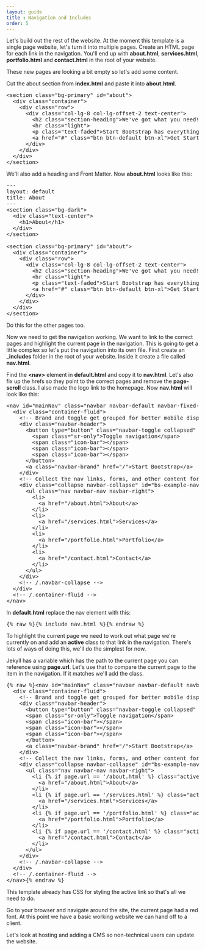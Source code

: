 ```yaml
---
layout: guide
title : Navigation and Includes
order: 5
---
```

<!--class="page-scroll"-->

Let's build out the rest of the website. At the moment this template is a single page website, let's turn it into multiple pages. Create an HTML page for each link in the navigation. You'll end up with **about.html**, **services.html**, **portfolio.html** and **contact.html** in the root of your website.

These new pages are looking a bit empty so let's add some content.

Cut the about section from **index.html** and paste it into **about.html**.

<pre>&lt;section class=&quot;bg-primary&quot; id=&quot;about&quot;&gt;
  &lt;div class=&quot;container&quot;&gt;
    &lt;div class=&quot;row&quot;&gt;
      &lt;div class=&quot;col-lg-8 col-lg-offset-2 text-center&quot;&gt;
        &lt;h2 class=&quot;section-heading&quot;&gt;We&#39;ve got what you need!&lt;/h2&gt;
        &lt;hr class=&quot;light&quot;&gt;
        &lt;p class=&quot;text-faded&quot;&gt;Start Bootstrap has everything you need to get your new website up and running in no time! All of the templates and themes on Start Bootstrap are open source, free to download, and easy to use. No strings attached!&lt;/p&gt;
        &lt;a href=&quot;#&quot; class=&quot;btn btn-default btn-xl&quot;&gt;Get Started!&lt;/a&gt;
      &lt;/div&gt;
    &lt;/div&gt;
  &lt;/div&gt;
&lt;/section&gt;</pre>

We'll also add a heading and Front Matter. Now **about.html** looks like this:

<pre>---
layout: default
title: About
---
&lt;section class=&quot;bg-dark&quot;&gt;
  &lt;div class=&quot;text-center&quot;&gt;
    &lt;h1&gt;About&lt;/h1&gt;
  &lt;/div&gt;
&lt;/section&gt;

&lt;section class=&quot;bg-primary&quot; id=&quot;about&quot;&gt;
  &lt;div class=&quot;container&quot;&gt;
    &lt;div class=&quot;row&quot;&gt;
      &lt;div class=&quot;col-lg-8 col-lg-offset-2 text-center&quot;&gt;
        &lt;h2 class=&quot;section-heading&quot;&gt;We&#39;ve got what you need!&lt;/h2&gt;
        &lt;hr class=&quot;light&quot;&gt;
        &lt;p class=&quot;text-faded&quot;&gt;Start Bootstrap has everything you need to get your new website up and running in no time! All of the templates and themes on Start Bootstrap are open source, free to download, and easy to use. No strings attached!&lt;/p&gt;
        &lt;a href=&quot;#&quot; class=&quot;btn btn-default btn-xl&quot;&gt;Get Started!&lt;/a&gt;
      &lt;/div&gt;
    &lt;/div&gt;
  &lt;/div&gt;
&lt;/section&gt;</pre>

Do this for the other pages too.

Now we need to get the navigation working. We want to link to the correct pages and highlight the current page in the navigation. This is going to get a little complex so let's put the navigation into its own file. First create an **_includes** folder in the root of your website. Inside it create a file called **nav.html**.

Find the **&lt;nav&gt;** element in **default.html** and copy it to **nav.html**. Let's also fix up the hrefs so they point to the correct pages and remove the **page-scroll** class. I also made the logo link to the homepage. Now **nav.html** will look like this:

<pre>&lt;nav id=&quot;mainNav&quot; class=&quot;navbar navbar-default navbar-fixed-top&quot;&gt;
  &lt;div class=&quot;container-fluid&quot;&gt;
    &lt;!-- Brand and toggle get grouped for better mobile display --&gt;
    &lt;div class=&quot;navbar-header&quot;&gt;
      &lt;button type=&quot;button&quot; class=&quot;navbar-toggle collapsed&quot; data-toggle=&quot;collapse&quot; data-target=&quot;#bs-example-navbar-collapse-1&quot;&gt;
        &lt;span class=&quot;sr-only&quot;&gt;Toggle navigation&lt;/span&gt;
        &lt;span class=&quot;icon-bar&quot;&gt;&lt;/span&gt;
        &lt;span class=&quot;icon-bar&quot;&gt;&lt;/span&gt;
        &lt;span class=&quot;icon-bar&quot;&gt;&lt;/span&gt;
      &lt;/button&gt;
      &lt;a class=&quot;navbar-brand&quot; href=&quot;/&quot;&gt;Start Bootstrap&lt;/a&gt;
    &lt;/div&gt;
    &lt;!-- Collect the nav links, forms, and other content for toggling --&gt;
    &lt;div class=&quot;collapse navbar-collapse&quot; id=&quot;bs-example-navbar-collapse-1&quot;&gt;
      &lt;ul class=&quot;nav navbar-nav navbar-right&quot;&gt;
        &lt;li&gt;
          &lt;a href=&quot;/about.html&quot;&gt;About&lt;/a&gt;
        &lt;/li&gt;
        &lt;li&gt;
          &lt;a href=&quot;/services.html&quot;&gt;Services&lt;/a&gt;
        &lt;/li&gt;
        &lt;li&gt;
          &lt;a href=&quot;/portfolio.html&quot;&gt;Portfolio&lt;/a&gt;
        &lt;/li&gt;
        &lt;li&gt;
          &lt;a href=&quot;/contact.html&quot;&gt;Contact&lt;/a&gt;
        &lt;/li&gt;
      &lt;/ul&gt;
    &lt;/div&gt;
    &lt;!-- /.navbar-collapse --&gt;
  &lt;/div&gt;
  &lt;!-- /.container-fluid --&gt;
&lt;/nav&gt;</pre>

In **default.html** replace the nav element with this:

<pre>{% raw %}{% include nav.html %}{% endraw %}</pre>

To highlight the current page we need to work out what page we're currently on and add an **active** class to that link in the navigation. There's lots of ways of doing this, we'll do the simplest for now.

Jekyll has a variable which has the path to the current page you can reference using **page.url**. Let's use that to compare the current page to the item in the navigation. If it matches we'll add the class.

<pre>{% raw %}&lt;nav id=&quot;mainNav&quot; class=&quot;navbar navbar-default navbar-fixed-top&quot;&gt;
  &lt;div class=&quot;container-fluid&quot;&gt;
    &lt;!-- Brand and toggle get grouped for better mobile display --&gt;
    &lt;div class=&quot;navbar-header&quot;&gt;
      &lt;button type=&quot;button&quot; class=&quot;navbar-toggle collapsed&quot; data-toggle=&quot;collapse&quot; data-target=&quot;#bs-example-navbar-collapse-1&quot;&gt;
      &lt;span class=&quot;sr-only&quot;&gt;Toggle navigation&lt;/span&gt;
      &lt;span class=&quot;icon-bar&quot;&gt;&lt;/span&gt;
      &lt;span class=&quot;icon-bar&quot;&gt;&lt;/span&gt;
      &lt;span class=&quot;icon-bar&quot;&gt;&lt;/span&gt;
      &lt;/button&gt;
      &lt;a class=&quot;navbar-brand&quot; href=&quot;/&quot;&gt;Start Bootstrap&lt;/a&gt;
    &lt;/div&gt;
    &lt;!-- Collect the nav links, forms, and other content for toggling --&gt;
    &lt;div class=&quot;collapse navbar-collapse&quot; id=&quot;bs-example-navbar-collapse-1&quot;&gt;
      &lt;ul class=&quot;nav navbar-nav navbar-right&quot;&gt;
        &lt;li {% if page.url == &#39;/about.html&#39; %} class=&quot;active&quot; {% endif %}&gt;
          &lt;a href=&quot;/about.html&quot;&gt;About&lt;/a&gt;
        &lt;/li&gt;
        &lt;li {% if page.url == &#39;/services.html&#39; %} class=&quot;active&quot; {% endif %}&gt;
          &lt;a href=&quot;/services.html&quot;&gt;Services&lt;/a&gt;
        &lt;/li&gt;
        &lt;li {% if page.url == &#39;/portfolio.html&#39; %} class=&quot;active&quot; {% endif %}&gt;
          &lt;a href=&quot;/portfolio.html&quot;&gt;Portfolio&lt;/a&gt;
        &lt;/li&gt;
        &lt;li {% if page.url == &#39;/contact.html&#39; %} class=&quot;active&quot; {% endif %}&gt;
          &lt;a href=&quot;/contact.html&quot;&gt;Contact&lt;/a&gt;
        &lt;/li&gt;
      &lt;/ul&gt;
    &lt;/div&gt;
    &lt;!-- /.navbar-collapse --&gt;
  &lt;/div&gt;
  &lt;!-- /.container-fluid --&gt;
&lt;/nav&gt;{% endraw %}</pre>

This template already has CSS for styling the active link so that's all we need to do.

Go to your browser and navigate around the site, the current page had a red font. At this point we have a basic working website we can hand off to a client.

Let's look at hosting and adding a CMS so non-technical users can update the website.
